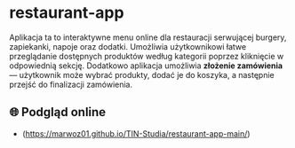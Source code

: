# restaurant-app
Aplikacja ta to interaktywne menu online dla restauracji serwującej burgery, zapiekanki, napoje oraz dodatki. Umożliwia użytkownikowi łatwe przeglądanie dostępnych produktów według kategorii poprzez kliknięcie w odpowiednią sekcję. 
Dodatkowo aplikacja umożliwia **złożenie zamówienia** — użytkownik może wybrać produkty, dodać je do koszyka, a następnie przejść do finalizacji zamówienia.

## 🌐 Podgląd online
-  (https://marwoz01.github.io/TIN-Studia/restaurant-app-main/)
